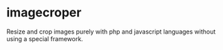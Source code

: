 # imagecroper
Resize and crop images  ​​purely with php and javascript languages without using a special framework.
